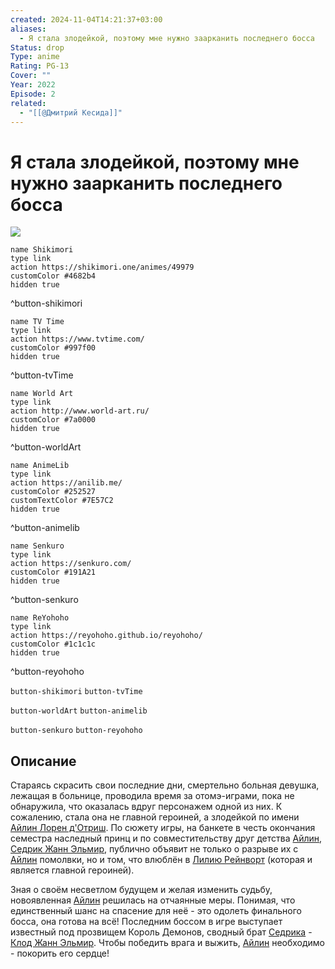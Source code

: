 ```yaml
---
created: 2024-11-04T14:21:37+03:00
aliases:
  - Я стала злодейкой, поэтому мне нужно заарканить последнего босса
Status: drop
Type: anime
Rating: PG-13
Cover: ""
Year: 2022
Episode: 2
related:
  - "[[@Дмитрий Кесида]]"
---
```


# Я стала злодейкой, поэтому мне нужно заарканить последнего босса

![](https://nyaa.shikimori.one/uploads/poster/animes/49979/f48e4f0306aa1c5905a3190082267918.jpeg)

```button
name Shikimori
type link
action https://shikimori.one/animes/49979
customColor #4682b4
hidden true
```
^button-shikimori

```button
name TV Time
type link
action https://www.tvtime.com/
customColor #997f00
hidden true
```
^button-tvTime

```button
name World Art
type link
action http://www.world-art.ru/
customColor #7a0000
hidden true
```
^button-worldArt

```button
name AnimeLib
type link
action https://anilib.me/
customColor #252527
customTextColor #7E57C2
hidden true
```
^button-animelib

```button
name Senkuro
type link
action https://senkuro.com/
customColor #191A21
hidden true
```
^button-senkuro

```button
name ReYohoho
type link
action https://reyohoho.github.io/reyohoho/
customColor #1c1c1c
hidden true
```
^button-reyohoho

`button-shikimori` `button-tvTime`

`button-worldArt` `button-animelib`

`button-senkuro` `button-reyohoho`

## Описание

Стараясь скрасить свои последние дни, смертельно больная девушка, лежащая в больнице, проводила время за отомэ-играми, пока не обнаружила, что оказалась вдруг персонажем одной из них. К сожалению, стала она не главной героиней, а злодейкой по имени [Айлин Лорен д'Отриш](https://shikimori.one/characters/175990-aileen-lauren-dautriche). По сюжету игры, на банкете в честь окончания семестра наследный принц и по совместительству друг детства [Айлин](https://shikimori.one/characters/175990-aileen-lauren-dautriche), [Седрик Жанн Эльмир](https://shikimori.one/characters/207420-cedric-jeanne-elmir), публично объявит не только о разрыве их с [Айлин](https://shikimori.one/characters/175990-aileen-lauren-dautriche) помолвки, но и том, что влюблён в [Лилию Рейнворт](https://shikimori.one/characters/214746-lilia-rainworth) (которая и является главной героиней).

Зная о своём несветлом будущем и желая изменить судьбу, новоявленная [Айлин](https://shikimori.one/characters/175990-aileen-lauren-dautriche) решилась на отчаянные меры. Понимая, что единственный шанс на спасение для неё - это одолеть финального босса, она готова на всё! Последним боссом в игре выступает известный под прозвищем Король Демонов, сводный брат [Седрика](https://shikimori.one/characters/207420-cedric-jeanne-elmir) - [Клод Жанн Эльмир](https://shikimori.one/characters/175991-claude-jeanne-elmir). Чтобы победить врага и выжить, [Айлин](https://shikimori.one/characters/175990-aileen-lauren-dautriche) необходимо - покорить его сердце!
